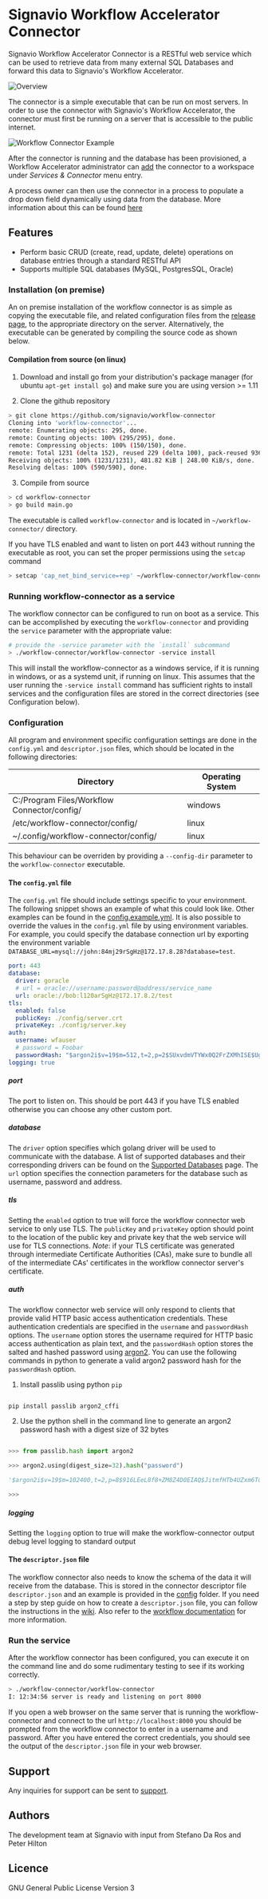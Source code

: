 # Signavio Workflow Accelerator Connector

Signavio Workflow Accelerator Connector is a RESTful web service which can be used to retrieve data from many external SQL Databases and forward this data to Signavio's Workflow Accelerator.

![Overview](docs/images/connector-network-diagram.png?raw=true "Overview")

The connector is a simple executable that can be run on most servers. In order to use the connector with Signavio's Workflow Accelerator, the connector must first be running on a server that is accessible to the public internet.

![Workflow Connector Example](docs/images/workflow-connector-example.gif?raw=true "Workflow Connector Example")

After the connector is running and the database has been provisioned, a Workflow Accelerator administrator can [add](https://docs.signavio.com/userguide/workflow/en/integration/connectors.html#configuring-a-connector) the connector to a workspace under _Services & Connector_ menu entry. 

A process owner can then use the connector in a process to populate a drop down field dynamically using data from the database. More information about this can be found [here](https://docs.signavio.com/userguide/workflow/en/integration/connectors.html)

## Features

- Perform basic CRUD (create, read, update, delete) operations on database entries through a standard RESTful API
- Supports multiple SQL databases (MySQL, PostgresSQL, Oracle)

### Installation (on premise)

An on premise installation of the workflow connector is as simple as copying the executable file, and related configuration files from the [release page](https://github.com/signavio/workflow-connector/releases), to the appropriate directory on the server. Alternatively, the executable can be generated by compiling the source code as shown below.

#### Compilation from source (on linux)

1. Download and install go from your distribution's package manager (for ubuntu `apt-get install go`) and make sure you are using version >= 1.11

2. Clone the github repository

```sh
> git clone https://github.com/signavio/workflow-connector
Cloning into 'workflow-connector'...
remote: Enumerating objects: 295, done.
remote: Counting objects: 100% (295/295), done.
remote: Compressing objects: 100% (150/150), done.
remote: Total 1231 (delta 152), reused 229 (delta 100), pack-reused 936
Receiving objects: 100% (1231/1231), 481.82 KiB | 248.00 KiB/s, done.
Resolving deltas: 100% (590/590), done.
```

3. Compile from source
```sh
> cd workflow-connector
> go build main.go
```

The executable is called `workflow-connector` and is located in `~/workflow-connector/` directory.

If you have TLS enabled and want to listen on port 443 without running the executable as root, you can set the proper permissions using the `setcap` command

```sh
> setcap 'cap_net_bind_service=+ep' ~/workflow-connector/workflow-connector
```

### Running workflow-connector as a service

The workflow connector can be configured to run on boot as a service. This can be accomplished by executing the `workflow-connector` and providing the `service` parameter with the appropriate value:

```sh
# provide the -service parameter with the `install` subcommand
> ./workflow-connector/workflow-connector -service install
```

This will install the workflow-connector as a windows service, if it is running in windows, or as a systemd unit,  if running on linux. This assumes that the user running the `-service install` command has sufficient rights to install services and the configuration files are stored in the correct directories (see Configuration below).

### Configuration

All program and environment specific configuration settings are done in the `config.yml` and `descriptor.json` files, which should be located in the following directories:

| Directory                                   | Operating System |
| ------------------------------------------- | ---------------- |
| C:/Program Files/Workflow Connector/config/ | windows          |
| /etc/workflow-connector/config/             | linux            |
| ~/.config/workflow-connector/config/        | linux            |

This behaviour can be overriden by providing a `--config-dir` parameter to the `workflow-connector` executable.

#### The `config.yml` file

The `config.yml` file should include settings specific to your environment. The following snippet shows an example of what this could look like. Other examples can be found in the [config.example.yml](https://github.com/signavio/workflow-connector/blob/master/config/config.example.yml). It is also possible to override the values in the `config.yml` file by using environment variables. For example, you could specify the database connection url by exporting the environment variable `DATABASE_URL=mysql://john:84mj29rSgHz@172.17.8.28?database=test`. 

```yml
port: 443
database:
  driver: goracle
  # url = oracle://username:password@address/service_name
  url: oracle://bob:l120arSgHz@172.17.8.2/test
tls:
  enabled: false
  publicKey: ./config/server.crt
  privateKey: ./config/server.key
auth:
  username: wfauser
  # password = Foobar
  passwordHash: "$argon2i$v=19$m=512,t=2,p=2$SUxvdmVTYWx0Q2FrZXMhISE$UgSWnBB5OkdqMAu+OfvwNLVMUijMnnmVm0kRSfmS9E8"
logging: true
```

##### port

The port to listen on. This should be port 443 if you have TLS enabled otherwise you can choose any other custom port.

##### database

The `driver` option specifies which golang driver will be used to communicate with the database. A list of supported databases and their corresponding drivers can be found on the [Supported Databases](https://github.com/signavio/workflow-connector/wiki/Supported-Databases) page. The `url` option specifies the connection parameters for the database such as username, password and address.

##### tls

Setting the `enabled` option to true will force the workflow connector web service to only use TLS. The `publicKey` and `privateKey` option should point to the location of the public key and private key that the web service will use for TLS connections. *Note*: if your TLS certificate was generated through intermediate Certificate Authorities (CAs), make sure to bundle all of the intermediate CAs' certificates in the workflow connector server's certificate. 

##### auth

The workflow connector web service will only respond to clients that provide valid HTTP basic access authentication credentials. These authentication credentials are specified in the `username` and `passwordHash` options. The `username` option stores the username required for HTTP basic access authentication as plain text, and the `passwordHash` option stores the salted and hashed password using [argon2](https://passlib.readthedocs.io/en/stable/lib/passlib.hash.argon2.html). You can use the following commands in python to generate a valid argon2 password hash for the `passwordHash` option.

1. Install passlib using python `pip`

```sh

pip install passlib argon2_cffi

```

2. Use the python shell in the command line to generate an argon2 password hash with a digest size of 32 bytes

```python

>>> from passlib.hash import argon2

>>> argon2.using(digest_size=32).hash("password")

'$argon2i$v=19$m=102400,t=2,p=8$916LEeL8f8+ZM8Z4D0EIAQ$JitmfHTb4UZxm6TqgPLdG9Sbqn5U3LHnrfO9qp3ni6U'

>>> 

```

##### logging

Setting the `logging` option to true will make the workflow-connector output debug level logging to standard output

#### The `descriptor.json` file

The workflow connector also needs to know the schema of the data it will receive from the database. This is stored in the connector descriptor file `descriptor.json` and an example is provided in the [config](https://github.com/signavio/workflow-connector/blob/master/config/descriptor.json) folder. If you need a step by step guide on how to create a `descriptor.json` file, you can follow the instructions in the [wiki](https://github.com/signavio/workflow-connector/wiki/Creating-Descriptor-File). Also refer to the [workflow documentation](https://docs.signavio.com/userguide/workflow/en/integration/connectors.html#connector-descriptor) for more information. 

### Run the service

After the workflow connector has been configured, you can execute it on the command line and do some rudimentary testing to see if its working correctly.

```sh
> ./workflow-connector/workflow-connector
I: 12:34:56 server is ready and listening on port 8000
```
If you open a web browser on the same server that is running the workflow-connector and connect to the url `http://localhost:8000` you should be prompted from the workflow connector to enter in a username and password. After you have entered the correct credentials, you should see the output of the `descriptor.json` file in your web browser.

## Support

Any inquiries for support can be sent to [support](mailto:support@signavio.com). 

## Authors

The development team at Signavio with input from Stefano Da Ros and Peter Hilton 

## Licence

GNU General Public License Version 3
